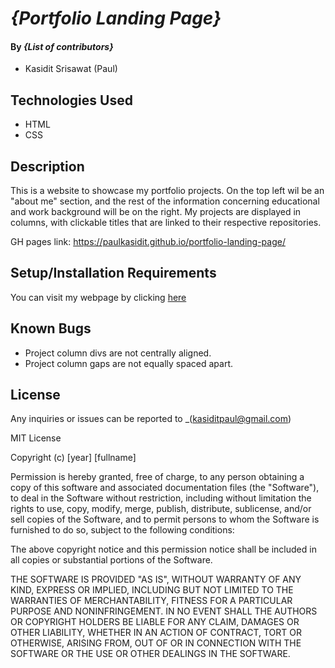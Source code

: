 # _{Portfolio Landing Page}_

#### By _**{List of contributors}**_

* Kasidit Srisawat (Paul)

## Technologies Used

* HTML
* CSS

## Description

This is a website to showcase my portfolio projects. On the top left wil be an "about me" section, and the rest of the information concerning educational and work background will be on the right. 
My projects are displayed in columns, with clickable titles that are linked to their respective repositories. 

GH pages link: https://paulkasidit.github.io/portfolio-landing-page/ 

## Setup/Installation Requirements

You can visit my webpage by clicking [here](https://paulkasidit.github.io/portfolio-landing-page/)

## Known Bugs

* Project column divs are not centrally aligned. 
* Project column gaps are not equally spaced apart. 

## License

Any inquiries or issues can be reported to _(kasiditpaul@gmail.com)

MIT License

Copyright (c) [year] [fullname]

Permission is hereby granted, free of charge, to any person obtaining a copy
of this software and associated documentation files (the "Software"), to deal
in the Software without restriction, including without limitation the rights
to use, copy, modify, merge, publish, distribute, sublicense, and/or sell
copies of the Software, and to permit persons to whom the Software is
furnished to do so, subject to the following conditions:

The above copyright notice and this permission notice shall be included in all
copies or substantial portions of the Software.

THE SOFTWARE IS PROVIDED "AS IS", WITHOUT WARRANTY OF ANY KIND, EXPRESS OR
IMPLIED, INCLUDING BUT NOT LIMITED TO THE WARRANTIES OF MERCHANTABILITY,
FITNESS FOR A PARTICULAR PURPOSE AND NONINFRINGEMENT. IN NO EVENT SHALL THE
AUTHORS OR COPYRIGHT HOLDERS BE LIABLE FOR ANY CLAIM, DAMAGES OR OTHER
LIABILITY, WHETHER IN AN ACTION OF CONTRACT, TORT OR OTHERWISE, ARISING FROM,
OUT OF OR IN CONNECTION WITH THE SOFTWARE OR THE USE OR OTHER DEALINGS IN THE
SOFTWARE.